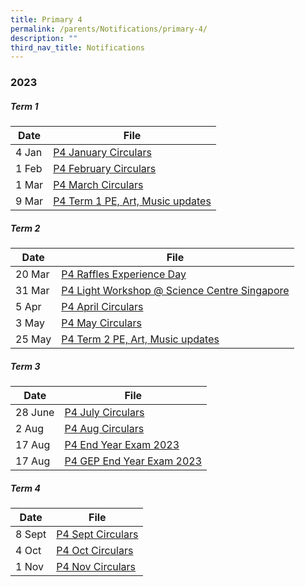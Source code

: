 ```yaml
---
title: Primary 4
permalink: /parents/Notifications/primary-4/
description: ""
third_nav_title: Notifications
---
```

### **2023**

##### Term 1

| Date| File | 
| -------- | -------- | 
|4 Jan|[P4 January Circulars](/files/Notification%202023/P4/rgps_n23_p4_003_p4%20january%20circulars.pdf)|
|1 Feb|[P4 February Circulars](/files/Notification%202023/P4/RGPS_N23_P4_006_P4%20February%20Circulars.pdf)|
|1 Mar|[P4 March Circulars](/files/Notification%202023/P4/RGPS_N23_P4_007_P4%20March%20Circulars.pdf)|
|9 Mar|[P4 Term 1 PE, Art, Music updates](/files/Notification%202023/P4/Term%201%20P4%20update.pdf)|

##### Term 2

| Date| File | 
| -------- | -------- | 
|20 Mar|[P4 Raffles Experience Day](/files/Notification%202023/P4/P4%20Raffles%20Experience%20Day%20Notification%20(2023)_20%20Mar.pdf)|
|31 Mar|[P4 Light Workshop @ Science Centre Singapore](/files/Notification%202023/P4/2023%20pg%20to%20parents%20rgps%20p4%20lj%20light.pdf)|
|5 Apr|[P4 April Circulars](/files/Notification%202023/P4/rgps_n23_p4_015_p4%20april%20circulars.pdf)|
|3 May|[P4 May Circulars](/files/Notification%202023/P4/rgps_n23_p4_016_p4%20may%20circulars.pdf)|
|25 May|[P4 Term 2 PE, Art, Music updates](/files/Notification%202023/P4/p4%20pam%20updates%20term%202.pdf)|

##### Term 3

| Date| File | 
| -------- | -------- | 
|28 June|[P4 July Circulars](/files/Notification%202023/P4/rgps_n23_p4_019.pdf)|
|2 Aug|[P4 Aug Circulars](/files/Notification%202023/P4/rgps_n23_p4_020.pdf)|
|17 Aug| [P4 End Year Exam 2023](/files/Notification%202023/P4/rgps_eye_p4_17%20aug%202023.pdf)|
|17 Aug|[P4 GEP End Year Exam 2023](/files/Notification%202023/P4/rgps_eye_p4_gep_17%20aug%202023.pdf)|

##### Term 4

| Date| File | 
| -------- | -------- |
|8 Sept|[P4 Sept Circulars](/files/Notification%202023/P4/rgps_n23_p4_024.pdf)|
|4 Oct|[P4 Oct Circulars](/files/Notification%202023/P4/rgps_n23_p4_025.pdf)|
|1 Nov|[P4 Nov Circulars](/files/Notification%202023/P4/rgps_n23_p4_025.pdf)